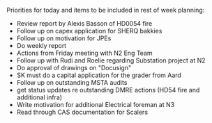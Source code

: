Priorities for today and items to be included in rest of week planning:
- Review report by Alexis Basson of HD0054 fire
- Follow up on capex application for SHERQ bakkies
- Follow up on motivation for JPEs
- Do weekly report
- Actions from Friday meeting with N2 Eng Team
- Follow up with Rudi and Roelie regarding Substation project at N2 
- Do approval of drawings on "Docusign"
- SK must do a capital application for the grader from Aard
- Follow up on outstanding MSTA audits
- get status updates re outstanding DMRE actions (HD54 fire and additional infra)
- Write motivation for additional Electrical foreman at N3
- Read through CAS documentation for Scalers
